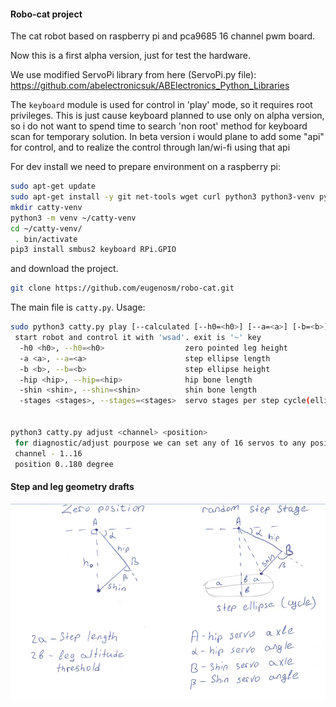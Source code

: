 #### Robo-cat project

The cat robot based on raspberry pi and pca9685 16 channel pwm board.

Now this is a first alpha version, just for test the hardware.

We use modified ServoPi library from here (ServoPi.py file):
https://github.com/abelectronicsuk/ABElectronics_Python_Libraries

The `keyboard` module is used for control in 'play'  mode, so it requires root privileges.
This is just cause keyboard planned to use only on alpha version, so
i do not want to spend time to search 'non root' method for keyboard scan
for temporary solution. In beta version i would plane to add some "api"
for control, and to realize the control through lan/wi-fi using that api 

For dev install we need to prepare environment on a raspberry pi:
```bash
sudo apt-get update
sudo apt-get install -y git net-tools wget curl python3 python3-venv python3-pip mc
mkdir catty-venv
python3 -m venv ~/catty-venv
cd ~/catty-venv/
 . bin/activate
pip3 install smbus2 keyboard RPi.GPIO
```

and download the project.
```bash
git clone https://github.com/eugenosm/robo-cat.git
```

The main file is `catty.py`.
Usage:
```bash
sudo python3 catty.py play [--calculated [--h0=<h0>] [--a=<a>] [-b=<b>] [-hip=<hip>] [-shin=<shin>] [-stages=<stages>]] 
 start robot and control it with 'wsad'. exit is '~' key
  -h0 <h0>, --h0=<h0>                  zero pointed leg height
  -a <a>, --a=<a>                      step ellipse length
  -b <b>, --b=<b>                      step ellipse height
  -hip <hip>, --hip=<hip>              hip bone length
  -shin <shin>, --shin=<shin>          shin bone length
  -stages <stages>, --stages=<stages>  servo stages per step cycle(ellipse). must be multiply of 4

 
python3 catty.py adjust <channel> <position>
 for diagnostic/adjust pourpose we can set any of 16 servos to any position
 channel - 1..16
 position 0..180 degree  
```

#### Step and leg geometry drafts

![Step and leg geometry drafts](https://github.com/eugenosm/robo-cat/blob/master/doc/step%20and%20leg%20geometry.jpg)